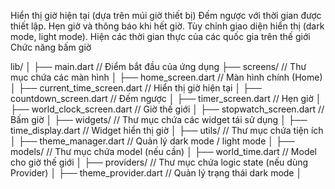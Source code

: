 Hiển thị giờ hiện tại (dựa trên múi giờ thiết bị)
Đếm ngược với thời gian được thiết lập.
Hẹn giờ và thông báo khi hết giờ.
Tùy chỉnh giao diện hiển thị (dark mode, light mode).
Hiện các thời gian thực của các quốc gia trên thế giới
Chức năng bấm giờ 





lib/
│
├── main.dart                    // Điểm bắt đầu của ứng dụng
├── screens/                     // Thư mục chứa các màn hình
│   ├── home_screen.dart         // Màn hình chính (Home)
│   ├── current_time_screen.dart // Hiển thị giờ hiện tại
│   ├── countdown_screen.dart    // Đếm ngược
│   ├── timer_screen.dart        // Hẹn giờ
│   ├── world_clock_screen.dart  // Giờ thế giới
│   ├── stopwatch_screen.dart    // Bấm giờ
│
├── widgets/                     // Thư mục chứa các widget tái sử dụng
│   ├── time_display.dart        // Widget hiển thị giờ
│
├── utils/                       // Thư mục chứa tiện ích
│   ├── theme_manager.dart       // Quản lý dark mode / light mode
│
├── models/                      // Thư mục chứa model (nếu cần)
│   ├── world_time.dart          // Model cho giờ thế giới
│
├── providers/                   // Thư mục chứa logic state (nếu dùng Provider)
│   ├── theme_provider.dart      // Quản lý trạng thái dark mode
│

